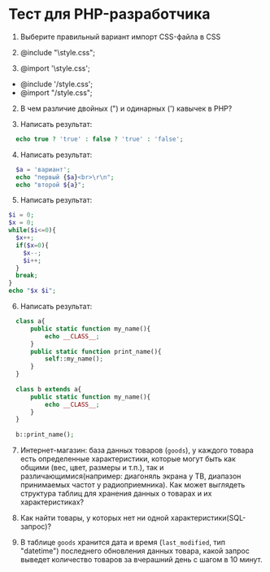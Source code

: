Тест для PHP-разработчика
=========================

1. Выберите правильный вариант импорт CSS-файла в CSS

  1. @include "\style.css";
  1. @import '\style.css';
  * @include '/style.css';
  * @import "/style.css";
	
2. В чем различие двойных (") и одинарных (') кавычек в PHP?

3. Написать результат:
  ```php
    echo true ? 'true' : false ? 'true' : 'false';
  ```
  
4. Написать результат:
  ```php
    $a = 'вариант';
    echo "первый {$a}<br>\r\n";
    echo "второй ${a}";
  ```
  
5. Написать результат:
  ```php
  $i = 0;
  $x = 0;
  while($i<=0){
    $x++;
    if($x=0){
      $x--;
      $i++;
    }
    break;
  }
  echo "$x $i";
  ```
6. Написать результат:
  ```php
	class a{
		public static function my_name(){
			echo __CLASS__;
		}
		public static function print_name(){
			self::my_name();
		}
	}
	
	class b extends a{
		public static function my_name(){
			echo __CLASS__;
		}
	}
	
	b::print_name();
  ```
7. Интернет-магазин: база данных товаров (`goods`), у каждого товара есть определенные характеристики, которые могут быть как общими (вес, цвет, размеры и т.п.), так и различающимися(например: диагоняль экрана у ТВ, диапазон принимаемых частот у радиоприемника). Как может выглядеть структура таблиц для хранения данных о товарах и их характеристиках?

8. Как найти товары, у которых нет ни одной характеристики(SQL-запрос)?

9. В таблице `goods` хранится дата и время (`last_modified`, тип "datetime") последнего обновления данных товара, какой запрос выведет количество товаров за вчерашний день с шагом в 10 минут.
